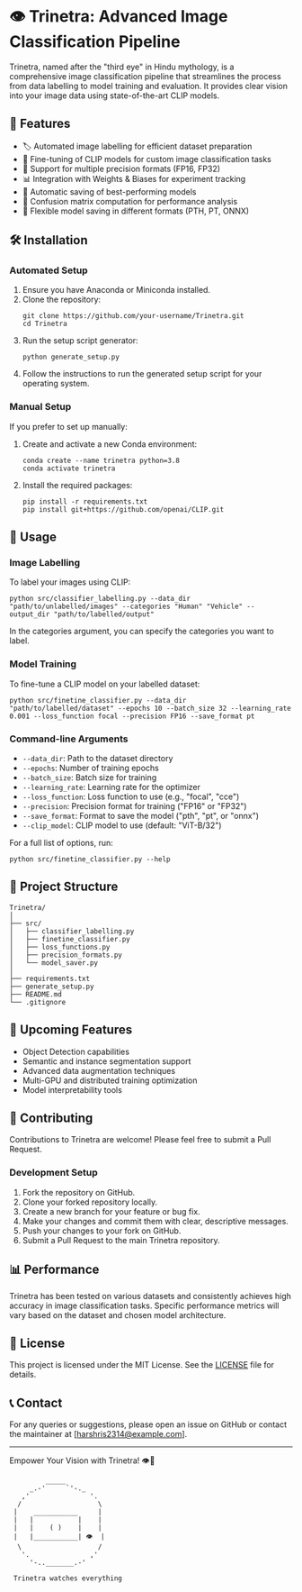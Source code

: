 # 👁️ Trinetra: Advanced Image Classification Pipeline

Trinetra, named after the "third eye" in Hindu mythology, is a comprehensive image classification pipeline that streamlines the process from data labelling to model training and evaluation. It provides clear vision into your image data using state-of-the-art CLIP models.

## 🌟 Features

- 🏷️ Automated image labelling for efficient dataset preparation
- 🧠 Fine-tuning of CLIP models for custom image classification tasks
- 🔢 Support for multiple precision formats (FP16, FP32)
- 📊 Integration with Weights & Biases for experiment tracking
- 💾 Automatic saving of best-performing models
- 🧮 Confusion matrix computation for performance analysis
- 📁 Flexible model saving in different formats (PTH, PT, ONNX)

## 🛠️ Installation

### Automated Setup

1. Ensure you have Anaconda or Miniconda installed.
2. Clone the repository:
   ```
   git clone https://github.com/your-username/Trinetra.git
   cd Trinetra
   ```
3. Run the setup script generator:
   ```
   python generate_setup.py
   ```
4. Follow the instructions to run the generated setup script for your operating system.

### Manual Setup

If you prefer to set up manually:

1. Create and activate a new Conda environment:
   ```
   conda create --name trinetra python=3.8
   conda activate trinetra
   ```
2. Install the required packages:
   ```
   pip install -r requirements.txt
   pip install git+https://github.com/openai/CLIP.git
   ```

## 🚀 Usage

### Image Labelling

To label your images using CLIP:

```
python src/classifier_labelling.py --data_dir "path/to/unlabelled/images" --categories "Human" "Vehicle" --output_dir "path/to/labelled/output"
```
In the categories argument, you can specify the categories you want to label.

### Model Training

To fine-tune a CLIP model on your labelled dataset:

```
python src/finetine_classifier.py --data_dir "path/to/labelled/dataset" --epochs 10 --batch_size 32 --learning_rate 0.001 --loss_function focal --precision FP16 --save_format pt
```

### Command-line Arguments

- `--data_dir`: Path to the dataset directory
- `--epochs`: Number of training epochs
- `--batch_size`: Batch size for training
- `--learning_rate`: Learning rate for the optimizer
- `--loss_function`: Loss function to use (e.g., "focal", "cce")
- `--precision`: Precision format for training ("FP16" or "FP32")
- `--save_format`: Format to save the model ("pth", "pt", or "onnx")
- `--clip_model`: CLIP model to use (default: "ViT-B/32")

For a full list of options, run:
```
python src/finetine_classifier.py --help
```

## 📁 Project Structure

```
Trinetra/
│
├── src/
│   ├── classifier_labelling.py
│   ├── finetine_classifier.py
│   ├── loss_functions.py
│   ├── precision_formats.py
│   └── model_saver.py
│
├── requirements.txt
├── generate_setup.py
├── README.md
└── .gitignore
```

## 🔮 Upcoming Features

- Object Detection capabilities
- Semantic and instance segmentation support
- Advanced data augmentation techniques
- Multi-GPU and distributed training optimization
- Model interpretability tools

## 🤝 Contributing

Contributions to Trinetra are welcome! Please feel free to submit a Pull Request.

### Development Setup

1. Fork the repository on GitHub.
2. Clone your forked repository locally.
3. Create a new branch for your feature or bug fix.
4. Make your changes and commit them with clear, descriptive messages.
5. Push your changes to your fork on GitHub.
6. Submit a Pull Request to the main Trinetra repository.

## 📊 Performance

Trinetra has been tested on various datasets and consistently achieves high accuracy in image classification tasks. Specific performance metrics will vary based on the dataset and chosen model architecture.

## 📄 License

This project is licensed under the MIT License. See the [LICENSE](LICENSE) file for details.

## 📞 Contact

For any queries or suggestions, please open an issue on GitHub or contact the maintainer at [harshris2314@example.com].

---

Empower Your Vision with Trinetra! 👁️🚀

```
         _____
     _.-'     `'-._
   ,'               '.
  /                   \
 |    ___________     |
 |   |           |    |
 |   |    ( )    |    |
 |   |___________| 👁️  |
  \                   /
   '.               ,'
     '-.._______.-'

 Trinetra watches everything
```